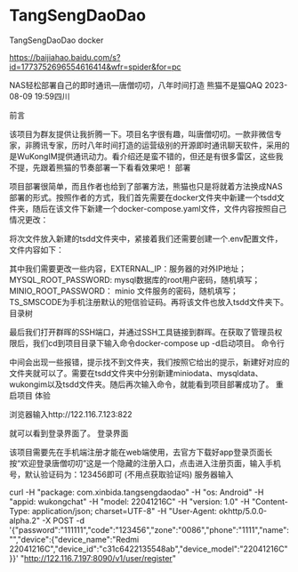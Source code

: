 # TangSengDaoDao
TangSengDaoDao docker 

https://baijiahao.baidu.com/s?id=1773752696554616414&wfr=spider&for=pc

NAS轻松部署自己的即时通讯—唐僧叨叨，八年时间打造
熊猫不是猫QAQ
2023-08-09 19:59四川
  

前言

该项目为群友提供让我折腾一下。项目名字很有趣，叫唐僧叨叨。一款非微信专家，非腾讯专家，历时八年时间打造的运营级别的开源即时通讯聊天软件，采用的是WuKongIM提供通讯动力。看介绍还是蛮不错的，但还是有很多雷区，这些我不提，先跟着熊猫的节奏部署一下看看效果吧！
部署

项目部署很简单，而且作者也给到了部署方法，熊猫也只是将就着方法换成NAS部署的形式。按照作者的方式，我们首先需要在docker文件夹中新建一个tsdd文件夹，随后在该文件下新建一个docker-compose.yaml文件，文件内容按照自己情况更改：

将次文件放入新建的tsdd文件夹中，紧接着我们还需要创建一个.env配置文件，文件内容如下：


其中我们需要更改一些内容，EXTERNAL_IP：服务器的对外IP地址；MYSQL_ROOT_PASSWORD: mysql数据库的root用户密码，随机填写；MINIO_ROOT_PASSWORD： minio 文件服务的密码，随机填写；TS_SMSCODE为手机注册默认的短信验证码。再将该文件也放入tsdd文件夹下。
目录树

最后我们打开群晖的SSH端口，并通过SSH工具链接到群晖。在获取了管理员权限后，我们cd到项目目录下输入命令docker-compose up -d启动项目。
命令行

中间会出现一些报错，提示找不到文件夹，我们按照它给出的提示，新建好对应的文件夹就可以了。需要在tsdd文件夹中分别新建miniodata、mysqldata、wukongim以及tsdd文件夹。随后再次输入命令，就能看到项目部署成功了。
重启项目
体验

浏览器输入http://122.116.7.123:822

就可以看到登录界面了。
登录界面

该项目需要先在手机端注册才能在web端使用，去官方下载好app登录页面长按“欢迎登录唐僧叨叨”这是一个隐藏的注册入口，点击进入注册页面，输入手机号，默认验证码为：123456即可 (不用点获取验证吗)
服务器输入

curl -H "package: com.xinbida.tangsengdaodao" -H "os: Android" -H "appid: wukongchat" -H "model: 22041216C" -H "version: 1.0" -H "Content-Type: application/json; charset=UTF-8" -H "User-Agent: okhttp/5.0.0-alpha.2" -X POST -d '{"password":"111111","code":"123456","zone":"0086","phone":"1111","name":"","device":{"device_name":"Redmi 22041216C","device_id":"c31c6422135548ab","device_model":"22041216C"}}'  "http://122.116.7.197:8090/v1/user/register"
